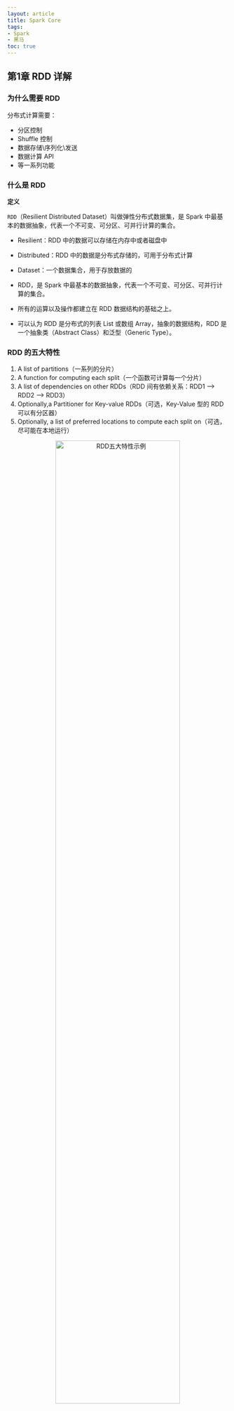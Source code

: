 ```yaml
---
layout: article
title: Spark Core
tags: 
- Spark
- 黑马
toc: true
---
```


## 第1章 RDD 详解

### 为什么需要 RDD

分布式计算需要：

- 分区控制
- Shuffle 控制
- 数据存储\序列化\发送
- 数据计算 API
- 等一系列功能

### 什么是 RDD

**定义**

`RDD`（Resilient Distributed Dataset）叫做弹性分布式数据集，是 Spark 中最基本的数据抽象，代表一个不可变、可分区、可并行计算的集合。

- Resilient：RDD 中的数据可以存储在内存中或者磁盘中
- Distributed：RDD 中的数据是分布式存储的，可用于分布式计算
- Dataset：一个数据集合，用于存放数据的

- RDD，是 Spark 中最基本的数据抽象，代表一个不可变、可分区、可并行计算的集合。
- 所有的运算以及操作都建立在 RDD 数据结构的基础之上。
- 可以认为 RDD 是分布式的列表 List 或数组 Array，抽象的数据结构，RDD 是一个抽象类（Abstract Class）和泛型（Generic Type）。

### RDD 的五大特性

1. A list of partitions（一系列的分片）
2. A function for computing each split（一个函数可计算每一个分片）
3. A list of dependencies on other RDDs（RDD 间有依赖关系：RDD1 --> RDD2 --> RDD3）
4. Optionally,a Partitioner for Key-value RDDs（可选，Key-Value 型的 RDD 可以有分区器）
5. Optionally, a list of preferred locations to compute each split on（可选，尽可能在本地运行）

<div align="center">
	<img src="https://raw.githubusercontent.com/cocotwp/cocotwp.github.io/master/assets/images/spark基础入门/RDD五大特性示例.png" alt="RDD五大特性示例" width="75%" />
</div>

## 第2章 RDD 编程入门

### RDD 的创建

#### 并行化创建（集合对象）

API：
```python
SparkContext.parallelize(_c_, _numSlices=None_)
```

代码：
```python
from pyspark import SparkConf, SparkContext

if __name__ == '__main__':
    conf = SparkConf().setAppName('myApp').setMaster('local')
    sc = SparkContext(conf=conf)

    rdd = sc.parallelize([1, 2, 3, 4, 5, 6, 7, 8, 9])  # 默认分区数
    print(rdd.getNumPartitions())

    rdd = sc.parallelize([1, 2, 3, 4, 5, 6, 7, 8, 9], 3)  # 指定分区数
    print(rdd.getNumPartitions())

    print(rdd.collect())
```

#### 读取外部数据源

API：
```python
SparkContext.textFile(_name_, _minPartitions=None_, _use_unicode=True_)
```

支持本地文件、HDFS、S3协议

代码：
```python
from pyspark import SparkConf, SparkContext

if __name__ == '__main__':
    conf = SparkConf().setAppName('myApp').setMaster('local')
    sc = SparkContext(conf=conf)

    sc.setLogLevel('INFO')

    file_rdd1 = sc.textFile('./data/input/words.txt')
    print(file_rdd1.getNumPartitions())
    print(file_rdd1.collect())

    file_rdd2 = sc.textFile('./data/input/words.txt', 3)
    print(file_rdd2.getNumPartitions())

    file_rdd3 = sc.textFile('./data/input/words.txt', 100)
    print(file_rdd3.getNumPartitions())
```

API：
```python
SparkContext.wholeTextFiles(path, minPartitions=None, use_unicode=True)
```

适合读取一堆小文件\
同样支持本地文件、HDFS、S3协议

代码：
```python
from pyspark import SparkConf, SparkContext

if __name__ == '__main__':
    conf = SparkConf().setAppName('myApp').setMaster('local')
    sc = SparkContext(conf=conf)

    rdd = sc.wholeTextFiles('./data/input/tiny_files', 3)
    print(rdd.collect())
```

### RDD 算子

**算子是什么**

分布式集合对象上的 API 称为*算子*。

分成两类：
- *转换（Transformation）算子*：返回值仍旧是一个 RDD 的
- *动作（Action）算子*：返回值**不是** RDD 的

> **懒加载**：转换算子只是在构建执行计划，动作算子是一个指令让执行计划开始工作。

### 常用转换算子

#### map

将方法应用到 RDD 中的每个元素

API：
```python
RDD.map(f, preservesPartitioning=False)
```

代码：
```python
from pyspark import SparkConf, SparkContext

if __name__ == '__main__':
    conf = SparkConf().setAppName('myApp').setMaster('local')
    sc = SparkContext(conf=conf)

    rdd = sc.parallelize([1, 2, 3, 4, 5, 6, 7, 8, 9], 3)

    # def double(num):
    #     return num * 2

    # print(rdd.map(double).collect())

    print(rdd.map(lambda x: x * 2).collect())
```

#### flatMap

先进行 map 操作，再进行 **展平** 操作

API：
```python
RDD.flatMap(f, preservesPartitioning=False)
```

代码：
```python
from pyspark import SparkConf, SparkContext

if __name__ == '__main__':
    conf = SparkConf().setAppName('myApp').setMaster('local')
    sc = SparkContext(conf=conf)

    rdd = sc.parallelize(["hello spark", "hello apache", "hello replit"])
    rdd2 = rdd.flatMap(lambda x: x.split(" "))
    print(rdd2.collect())
```

#### reduceByKey

针对 KV 型 RDD，自动按照 key 分组，然后对 value 应用聚合函数。

聚合逻辑如下图：

<div align="center">
	<img src="https://raw.githubusercontent.com/cocotwp/cocotwp.github.io/master/assets/images/sparkcore/reduceByKey算子聚合逻辑.png" alt="reduceByKey算子聚合逻辑" width="50%"/>
</div>

API：
```python
RDD.reduceByKey(func, numPartitions=None, partitionFunc=<function portable_hash>)
```

代码：
```spark
from pyspark import SparkConf, SparkContext

if __name__ == '__main__':
    conf = SparkConf().setAppName('myApp').setMaster('local')
    sc = SparkContext(conf=conf)

    # 实现 WordCount
    rdd = sc.textFile('./data/input/words.txt')
    rdd1 = rdd.flatMap(lambda x: x.split(" "))
    rdd2 = rdd1.map(lambda x: (x, 1))
    rdd3 = rdd2.reduceByKey(lambda a, b: a + b)
    print(rdd3.collect())
```

#### mapValue

针对KV 型 RDD，对 value 应用 map 函数，不影响 key

API：
```python
RDD.mapValues(f)
```

代码：
```python
rdd = sc.parallelize([('a', 1), ('b', 2), ('c', 3)])
print(rdd.mapValues(lambda x: x * 2).collect())
```

#### groupBy

将 RDD 的数据进行分组

API：
```python
RDD.groupBy(f, numPartitions=None, partitionFunc=<function portable_hash>)
```

代码：
```python
rdd = sc.parallelize([('a', 1), ('b', 2), ('c', 1), ('a', 1)])
result = rdd.groupBy(lambda x: x[0])
print(result.map(lambda x: (x[0], list(x[1]))).collect())
```

#### filter

过滤想要保留的数据，返回是 True 的数据被保留，返回时 False 的数据被丢弃

API:
```python
RDD.filter(f)
```

代码：
```python
rdd = sc.parallelize([1, 2, 3, 4, 5, 6, 7, 8, 9], 3)
# 筛选偶数
print(rdd.filter(lambda x: x % 2 == 0).collect())
```

#### distinct 

对 RDD 数据进行去重

API：
```python
RDD.distinct(numPartitions=None)
```

代码：
```python
rdd = sc.parallelize([('a', 1), ('b', 2), ('c', 1), ('a', 1)])
print(rdd.distinct().collect())
```

#### union

一个 RDD 和另一个 RDD 合并

> 只合并，不会去重

> 不同类型的 RDD 也可以合并

API：
```python
RDD.union(other)
```

代码：
```python
rdd1 = sc.parallelize([1, 2, 3])
rdd2 = sc.parallelize(['a', 'b', 'c'])
print(rdd1.union(rdd2).collect())
```

#### join、leftOuterJoin

类似于 SQL 中的 join\
但是，只适用于二元元组，且不能指定关联条件

API：
```python
RDD.join(other, numPartitions=None)
RDD.leftOuterJoin(other, numPartitions=None)
```

代码：
```python
rdd1 = sc.parallelize([('a', 'wang'), ('a', 'li'), ('b', 'zhang'),
					   ('c', 'xu')])
rdd2 = sc.parallelize([('a', 'sales'), ('b', 'tech')])
print(rdd1.join(rdd2).collect())
print(rdd1.leftOuterJoin(rdd2).collect())
```

#### intersection

求两个 RDD 的交集

API：
```python
RDD.intersection(other)
```

代码：
```python
rdd1 = sc.parallelize(['a', 'b', 'c'])
rdd2 = sc.parallelize(['c', 'c', 'd'])
print(rdd1.intersection(rdd2).collect())
```

#### glom

按照分区，将 RDD 划分成 List

 API：
 ```python
 RDD.glom()
 ```
 
代码：
```python
rdd = sc.parallelize([1, 2, 3, 4, 5, 6, 7, 8, 9], 3)
print(rdd.glom().collect())
```

#### sortBy

对 RDD 进行排序，基于你指定的排序依据

API：
```python
RDD.sortBy(keyfunc, ascending=True, numPartitions=None)
```

代码：
```python
rdd = sc.parallelize([5, 2, 3, 7, 9, 1, 6, 8, 4], 3)
print(rdd.sortBy(lambda x: x, ascending=True, numPartitions=3).collect())
```

#### sortByKey

针对 KV 型 RDD，按照 key 进行排序

API：
```python
RDD.sortByKey(ascending=True, numPartitions=None, keyfunc=<function RDD.<lambda>>)
```

代码：
```python
rdd = sc.parallelize([('a', 1), ('B', 1), ('A', 1), ('b', 1)])
# print(rdd.sortByKey(True).collect())
print(rdd.sortByKey(True, keyfunc=lambda x: str(x).lower()).collect())
```

### 常用动作算子

#### countByKey

统计 key 出现的次数（一般适用于 KV 型 RDD）\
结果为 dict

API：
```python
RDD.countByKey()
```

代码：
```python
rdd = sc.parallelize([('a', 1), ('b', 2), ('c', 1), ('a', 1)])
print(rdd.countByKey())
```

#### collect

将 RDD 各个分区内的数据收集到 Driver 中\
结果为 list 

API：
```python
RDD.collect()
```

#### reduce

对 RDD 数据集按照指定方法进行聚合\
方法中参数和返回值要求类型一致

API：
```python
RDD.reduce(f)
```

代码：
```python
rdd = sc.parallelize([1, 2, 3, 4, 5, 6, 7, 8, 9], 3)
print(rdd.reduce(lambda a, b: a + b))
```

#### fold

和 [[2021-12-10-SparkCore#reduce|reduce]] 类似，按照指定方法进行聚合，但是是带有初始值的\
这个初始值会作用在
- 分区内聚合
- 分区间聚合

API：
```python
RDD.fold(zeroValue, op)
```

代码：
```python
rdd = sc.parallelize([1, 2, 3, 4, 5, 6, 7, 8, 9], 3)
print(rdd.fold(10, lambda a, b: a + b))
```

#### first

取出 RDD 的第一个元素

API：
```python
RDD.first()
```

#### take

取 RDD 中前 N 个元素\
结果为 list

API：
```python
RDD.take(num)
```

#### top

对 RDD 进行降序排序后，取前 N 个

API：
```python
RDD.top(num, key=None)
```

#### count

统计 RDD 中有多少条数据

API：
```python
RDD.count()
```

#### takeSample

随机抽样\
参数 `withReplacement` 表示抽样是否允许放回：True 表示允许，False 表示不允许

API：
```python
RDD.takeSample(withReplacement, num, seed=None)
```

代码：
```python
rdd = sc.parallelize([1, 2, 3, 4, 5, 6, 7, 8, 9], 3)
print(rdd.takeSample(True, 3))
```

#### takeOrdered

API：
```python
RDD.takeOrdered(num, key=None)
```



## 第3章 RDD 持久化

## 第4章 RDD 案例练习

## 第5章 RDD 共享变量

## 第6章 Spark 内核调度
